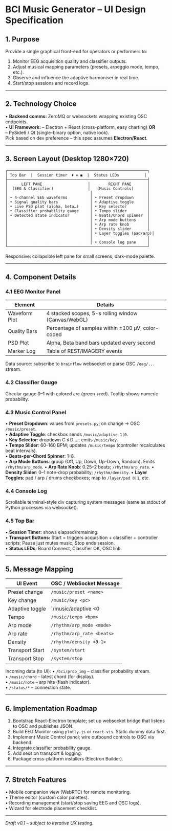 # BCI Music Generator – UI Design Specification

## 1. Purpose
Provide a single graphical front-end for operators or performers to:
1. Monitor EEG acquisition quality and classifier outputs.
2. Adjust musical mapping parameters (presets, arpeggio mode, tempo, etc.).
3. Observe and influence the adaptive harmoniser in real time.
4. Start/stop sessions and record logs.

---

## 2. Technology Choice
• **Backend comms:** ZeroMQ or websockets wrapping existing OSC endpoints.  
• **UI Framework:**
  – Electron + React (cross-platform, easy charting) **OR**  
  – PySide6 / Qt (single-binary option, native look).  
Pick based on dev preference – this spec assumes **Electron/React**.

---

## 3. Screen Layout (Desktop 1280×720)
```
┌─────────────────────────────────────────────────────────────┐
│ Top Bar  |  Session timer  ⏵ ⏸ ◼  |  Status LEDs           │
├─────────────────────────────────────────────────────────────┤
│      LEFT PANE                    │        RIGHT PANE       │
│  (EEG & Classifier)               │   (Music Controls)      │
│                                    │                        │
│ • 4-channel EEG waveforms          │ • Preset dropdown      │
│ • Signal quality bars              │ • Adaptive toggle      │
│ • Live PSD plot (alpha, beta…)     │ • Key selector         │
│ • Classifier probability gauge     │ • Tempo slider         │
│ • Detected state indicator         │ • Beats/Chord spinner  │
│                                    │ • Arp mode buttons     │
│                                    │ • Arp rate knob        │
│                                    │ • Density slider       │
│                                    │ • Layer toggles (pad/arp)│
│                                    │                        │
│                                    │ • Console log pane     │
└─────────────────────────────────────────────────────────────┘
```
Responsive: collapsible left pane for small screens; dark-mode palette.

---

## 4. Component Details
### 4.1 EEG Monitor Panel
| Element | Details |
|---------|---------|
| Waveform Plot | 4 stacked scopes, 5-s rolling window (Canvas/WebGL) |
| Quality Bars | Percentage of samples within ±100 µV, color-coded |
| PSD Plot | Alpha, Beta band bars updated every second |
| Marker Log | Table of REST/IMAGERY events |

Data source: subscribe to `brainflow` websocket or parse OSC `/eeg/...` stream.

### 4.2 Classifier Gauge
Circular gauge 0–1 with colored arc (green→red). Tooltip shows numeric probability.

### 4.3 Music Control Panel
• **Preset Dropdown**: values from `presets.py`; on change → OSC `/music/preset`.<br>
• **Adaptive Toggle**: checkbox sends `/music/adaptive 1|0`.<br>
• **Key Selector**: dropdown C ♯ D …; emits `/music/key`.<br>
• **Tempo Slider**: 60–160 BPM; updates `/music/tempo` (controller recalculates beat intervals).<br>
• **Beats-per-Chord Spinner**: 1–8.<br>
• **Arp Mode Buttons**: group (Off, Up, Down, Up-Down, Random). Emits `/rhythm/arp_mode`.
• **Arp Rate Knob**: 0.25–2 beats; `/rhythm/arp_rate`.
• **Density Slider**: 0–1 note-drop probability; `/rhythm/density`.
• **Layer Toggles**: pad / arp / drums checkboxes; map to `/layer/pad 0|1`, etc.

### 4.4 Console Log
Scrollable terminal-style div capturing system messages (same as stdout of Python processes via websocket).

### 4.5 Top Bar
• **Session Timer:** shows elapsed/remaining.  
• **Transport Buttons:** Start = triggers acquisition + classifier + controller scripts; Pause just mutes music; Stop ends session.  
• **Status LEDs:** Board Connect, Classifier OK, OSC link.

---

## 5. Message Mapping
| UI Event | OSC / WebSocket Message |
|----------|------------------------|
| Preset change | `/music/preset <name>` |
| Key change | `/music/key <pc>` |
| Adaptive toggle | `/music/adaptive <0|1>` |
| Tempo | `/music/tempo <bpm>` |
| Arp mode | `/rhythm/arp_mode <mode>` |
| Arp rate | `/rhythm/arp_rate <beats>` |
| Density | `/rhythm/density <0-1>` |
| Transport Start | `/system/start` |
| Transport Stop | `/system/stop` |

Incoming data (to UI):
• `/bci/prob_img` – classifier probability stream.  
• `/music/chord` – latest chord (for display).  
• `/music/note` – arp hits (flash indicator).  
• `/status/*` – connection state.

---

## 6. Implementation Roadmap
1. Bootstrap React-Electron template; set up websocket bridge that listens to OSC and publishes JSON.
2. Build EEG Monitor using `plotly.js` or `react-vis`. Static dummy data first.
3. Implement Music Control panel; wire outbound controls to OSC via backend.
4. Integrate classifier probability gauge.
5. Add session transport & logging.
6. Package cross-platform installers (Electron Builder).

---

## 7. Stretch Features
• Mobile companion view (WebRTC) for remote monitoring.  
• Theme editor (custom color palettes).  
• Recording management (start/stop saving EEG and OSC logs).  
• Wizard for electrode placement checklist.

---
*Draft v0.1 – subject to iterative UX testing.* 
